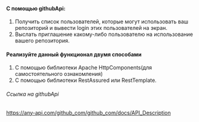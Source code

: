 #### С помощью githubApi:

1.	Получить список пользователей, которые могут использовать ваш репозиторий и вывести login этих пользователей на экран.
2.	Выслать приглашение какому-либо пользователю на использование вашего репозитория.

#### Реализуйте данный функционал двумя способами
1.	С помощью библиотеки Apache HttpComponents(для самостоятельного ознакомления)
2.	С помощью библиотеки RestAssured или RestTemplate.

###### Ссылка на githubApi 
https://any-api.com/github_com/github_com/docs/API_Description

